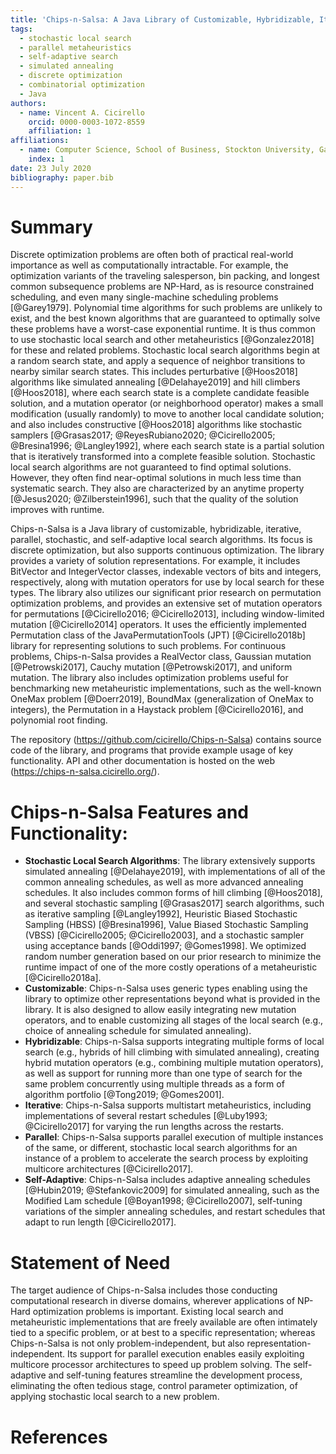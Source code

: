 ```yaml
---
title: 'Chips-n-Salsa: A Java Library of Customizable, Hybridizable, Iterative, Parallel, Stochastic, and Self-Adaptive Local Search Algorithms'
tags:
  - stochastic local search
  - parallel metaheuristics
  - self-adaptive search
  - simulated annealing
  - discrete optimization
  - combinatorial optimization
  - Java
authors:
  - name: Vincent A. Cicirello
    orcid: 0000-0003-1072-8559
    affiliation: 1
affiliations:
  - name: Computer Science, School of Business, Stockton University, Galloway, NJ 08205
    index: 1
date: 23 July 2020
bibliography: paper.bib
---
```


# Summary

Discrete optimization problems are often both of practical real-world importance as well as computationally intractable. For example, the optimization variants of the traveling salesperson, bin packing, and longest common subsequence problems are NP-Hard, as is resource constrained scheduling, and even many single-machine scheduling problems [@Garey1979]. Polynomial time algorithms for such problems are unlikely to exist, and the best known algorithms that are guaranteed to optimally solve these problems have a worst-case exponential runtime. It is thus common to use stochastic local search and other metaheuristics [@Gonzalez2018] for these and related problems. Stochastic local search algorithms begin at a random search state, and apply a sequence of neighbor transitions to nearby similar search states. This includes perturbative [@Hoos2018] algorithms like simulated annealing [@Delahaye2019] and hill climbers [@Hoos2018], where each search state is a complete candidate feasible solution, and a mutation operator (or neighborhood operator) makes a small modification (usually randomly) to move to another local candidate solution; and also includes constructive [@Hoos2018] algorithms like stochastic samplers [@Grasas2017; @ReyesRubiano2020; @Cicirello2005; @Bresina1996; @Langley1992], where each search state is a partial solution that is iteratively transformed into a complete feasible solution. Stochastic local search algorithms are not guaranteed to find optimal solutions. However, they often find near-optimal solutions in much less time than systematic search. They also are characterized by an anytime property [@Jesus2020; @Zilberstein1996], such that the quality of the solution improves with runtime.

Chips-n-Salsa is a Java library of customizable, hybridizable, iterative, parallel, stochastic, and self-adaptive local search algorithms. Its focus is discrete optimization, but also supports continuous optimization. The library provides a variety of solution representations. For example, it includes BitVector and IntegerVector classes, indexable vectors of bits and integers, respectively, along with mutation operators for use by local search for these types. The library also utilizes our significant prior research on permutation optimization problems, and provides an extensive set of mutation operators for permutations [@Cicirello2016; @Cicirello2013], including window-limited mutation [@Cicirello2014] operators. It uses the efficiently implemented Permutation class of the JavaPermutationTools (JPT) [@Cicirello2018b] library for representing solutions to such problems. For continuous problems, Chips-n-Salsa provides a RealVector class, Gaussian mutation [@Petrowski2017], Cauchy mutation [@Petrowski2017], and uniform mutation. The library also includes optimization problems useful for benchmarking new metaheuristic implementations, such as the well-known OneMax problem [@Doerr2019], BoundMax (generalization of OneMax to integers), the Permutation in a Haystack problem [@Cicirello2016], and polynomial root finding.

The repository (https://github.com/cicirello/Chips-n-Salsa) contains source code of the library, and programs that provide example usage of key functionality. API and other documentation is hosted on the web (https://chips-n-salsa.cicirello.org/). 

# Chips-n-Salsa Features and Functionality:

* __Stochastic Local Search Algorithms__: The library extensively supports simulated annealing [@Delahaye2019], with implementations of all of the common annealing schedules, as well as more advanced annealing schedules. It also includes common forms of hill climbing [@Hoos2018], and several stochastic sampling [@Grasas2017] search algorithms, such as iterative sampling [@Langley1992], Heuristic Biased Stochastic Sampling (HBSS) [@Bresina1996], Value Biased Stochastic Sampling (VBSS) [@Cicirello2005; @Cicirello2003], and a stochastic sampler using acceptance bands [@Oddi1997; @Gomes1998]. We optimized random number generation based on our prior research to minimize the runtime impact of one of the more costly operations of a metaheuristic [@Cicirello2018a].
* __Customizable__: Chips-n-Salsa uses generic types enabling using the library to optimize other representations beyond what is provided in the library. It is also designed to allow easily integrating new mutation operators, and to enable customizing all stages of the local search (e.g., choice of annealing schedule for simulated annealing).
* __Hybridizable__: Chips-n-Salsa supports integrating multiple forms of local search (e.g., hybrids of hill climbing with simulated annealing), creating hybrid mutation operators (e.g., combining multiple mutation operators), as well as support for running more than one type of search for the same problem concurrently using multiple threads as a form of algorithm portfolio [@Tong2019; @Gomes2001].
* __Iterative__: Chips-n-Salsa supports multistart metaheuristics, including implementations of several restart schedules [@Luby1993; @Cicirello2017] for varying the run lengths across the restarts. 
* __Parallel__: Chips-n-Salsa supports parallel execution of multiple instances of the same, or different, stochastic local search algorithms for an instance of a problem to accelerate the search process by exploiting multicore architectures [@Cicirello2017]. 
* __Self-Adaptive__: Chips-n-Salsa includes adaptive annealing schedules [@Hubin2019; @Stefankovic2009] for simulated annealing, such as the Modified Lam schedule [@Boyan1998; @Cicirello2007], self-tuning variations of the simpler annealing schedules, and restart schedules that adapt to run length [@Cicirello2017].

# Statement of Need

The target audience of Chips-n-Salsa includes those conducting computational research in diverse domains, wherever applications of NP-Hard optimization problems is important. Existing local search and metaheuristic implementations that are freely available are often intimately tied to a specific problem, or at best to a specific representation; whereas Chips-n-Salsa is not only problem-independent, but also representation-independent. Its support for parallel execution enables easily exploiting multicore processor architectures to speed up problem solving.  The self-adaptive and self-tuning features streamline the development process, eliminating the often tedious stage, control parameter optimization, of applying stochastic local search to a new problem.

# References
